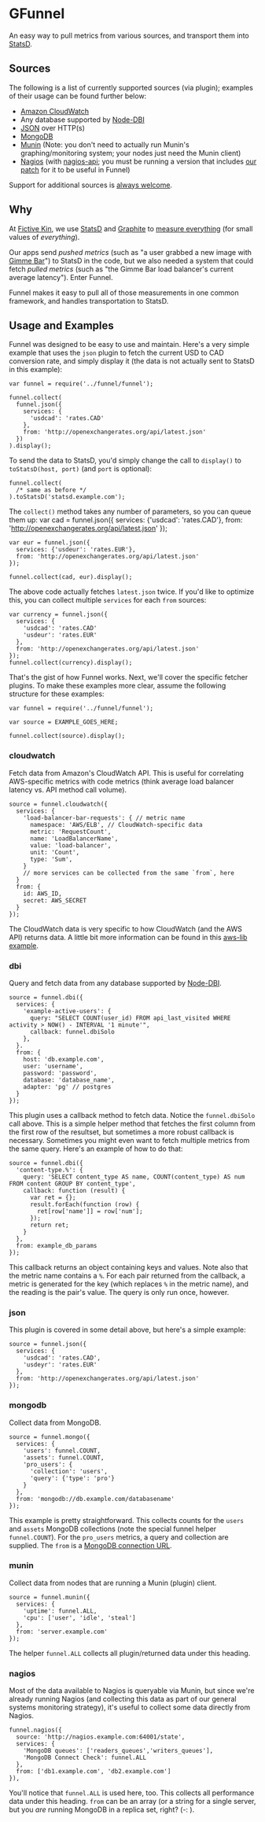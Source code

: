 GFunnel
======

An easy way to pull metrics from various sources, and transport them into [StatsD](https://github.com/etsy/statsd).


Sources
-------

The following is a list of currently supported sources (via plugin); examples of their usage can be found further below:

* [Amazon CloudWatch](http://aws.amazon.com/cloudwatch/)
* Any database supported by [Node-DBI](https://github.com/DrBenton/Node-DBI)
* [JSON](http://json.org/) over HTTP(s)
* [MongoDB](http://www.mongodb.org/)
* [Munin](http://munin-monitoring.org/) (Note: you don't need to actually run Munin's graphing/monitoring system; your nodes just need the Munin client)
* [Nagios]() (with [nagios-api](https://github.com/xb95/nagios-api); you must be running a version that includes [our patch](https://github.com/xb95/nagios-api/pull/10) for it to be useful in Funnel)

Support for additional sources is [always welcome](https://github.com/fictivekin/funnel/pulls).


Why
---

At [Fictive Kin](http://fictivekin.com/), we use [StatsD](https://github.com/etsy/statsd) and [Graphite](http://graphite.wikidot.com/) to [measure everything](http://codeascraft.etsy.com/2011/02/15/measure-anything-measure-everything/) (for small values of *everything*).

Our apps send *pushed metrics* (such as "a user grabbed a new image with [Gimme Bar](https://gimmebar.com/)") to StatsD in the code, but we also needed a system that could fetch *pulled metrics* (such as "the Gimme Bar load balancer's current average latency"). Enter Funnel.

Funnel makes it easy to pull all of those measurements in one common framework, and handles transportation to StatsD.


Usage and Examples
------------------

Funnel was designed to be easy to use and maintain. Here's a very simple example that uses the `json` plugin to fetch the current USD to CAD conversion rate, and simply display it (the data is not actually sent to StatsD in this example):

    var funnel = require('../funnel/funnel');

    funnel.collect(
      funnel.json({
        services: {
          'usdcad': 'rates.CAD'
        },
        from: 'http://openexchangerates.org/api/latest.json'
      })
    ).display();

To send the data to StatsD, you'd simply change the call to `display()` to `toStatsD(host, port)` (and `port` is optional):

    funnel.collect(
      /* same as before */
    ).toStatsD('statsd.example.com');

The `collect()` method takes any number of parameters, so you can queue them up:
    var cad = funnel.json({
      services: {'usdcad': 'rates.CAD'},
      from: 'http://openexchangerates.org/api/latest.json'
    });

    var eur = funnel.json({
      services: {'usdeur': 'rates.EUR'},
      from: 'http://openexchangerates.org/api/latest.json'
    });

    funnel.collect(cad, eur).display();

The above code actually fetches `latest.json` twice. If you'd like to optimize this, you can collect multiple `services` for each `from` sources:

    var currency = funnel.json({
      services: {
        'usdcad': 'rates.CAD'
        'usdeur': 'rates.EUR'
      },
      from: 'http://openexchangerates.org/api/latest.json'
    });
    funnel.collect(currency).display();

That's the gist of how Funnel works. Next, we'll cover the specific fetcher plugins. To make these examples more clear, assume the following structure for these examples:


    var funnel = require('../funnel/funnel');

    var source = EXAMPLE_GOES_HERE;

    funnel.collect(source).display();


### cloudwatch ###

Fetch data from Amazon's CloudWatch API. This is useful for correlating AWS-specific metrics with code metrics (think average load balancer latency vs. API method call volume).

    source = funnel.cloudwatch({
      services: {
        'load-balancer-bar-requests': { // metric name
          namespace: 'AWS/ELB', // CloudWatch-specific data
          metric: 'RequestCount',
          name: 'LoadBalancerName',
          value: 'load-balancer',
          unit: 'Count',
          type: 'Sum',
        }
        // more services can be collected from the same `from`, here
      }
      from: {
        id: AWS_ID,
        secret: AWS_SECRET
      }
    });

The CloudWatch data is very specific to how CloudWatch (and the AWS API) returns data. A little bit more information can be found in this [aws-lib](https://github.com/livelycode/aws-lib) [example](https://github.com/livelycode/aws-lib/blob/master/examples/cw.js).

### dbi ###

Query and fetch data from any database supported by [Node-DBI](https://github.com/DrBenton/Node-DBI).

    source = funnel.dbi({
      services: {
        'example-active-users': {
          query: "SELECT COUNT(user_id) FROM api_last_visited WHERE activity > NOW() - INTERVAL '1 minute'",
          callback: funnel.dbiSolo
        },
      }.
      from: {
        host: 'db.example.com',
        user: 'username',
        password: 'password',
        database: 'database_name',
        adapter: 'pg' // postgres
      }
    });

This plugin uses a callback method to fetch data. Notice the `funnel.dbiSolo` call above. This is a simple helper method that fetches the first column from the first row of the resultset, but sometimes a more robust callback is necessary. Sometimes you might even want to fetch multiple metrics from the same query. Here's an example of how to do that:

    source = funnel.dbi({
      'content-type.%': {
        query: 'SELECT content_type AS name, COUNT(content_type) AS num FROM content GROUP BY content_type',
        callback: function (result) {
          var ret = {};
          result.forEach(function (row) {
            ret[row['name']] = row['num'];
          });
          return ret;
        }
      },
      from: example_db_params
    });

This callback returns an object containing keys and values. Note also that the metric name contains a `%`. For each pair returned from the callback, a metric is generated for the key (which replaces `%` in the metric name), and the reading is the pair's value. The query is only run once, however.


### json ###

This plugin is covered in some detail above, but here's a simple example:

    source = funnel.json({
      services: {
        'usdcad': 'rates.CAD',
        'usdeyr': 'rates.EUR'
      },
      from: 'http://openexchangerates.org/api/latest.json'
    });


### mongodb ###

Collect data from MongoDB.

    source = funnel.mongo({
      services: {
        'users': funnel.COUNT,
        'assets': funnel.COUNT,
        'pro_users': {
          'collection': 'users',
          'query': {'type': 'pro'}
        }
      },
      from: 'mongodb://db.example.com/databasename'
    });

This example is pretty straightforward. This collects counts for the `users` and `assets` MongoDB collections (note the special funnel helper `funnel.COUNT`). For the `pro_users` metrics, a query and collection are supplied. The `from` is a [MongoDB connection URL](http://www.mongodb.org/display/DOCS/Connections).

### munin ###

Collect data from nodes that are running a Munin (plugin) client.

    source = funnel.munin({
      services: {
        'uptime': funnel.ALL,
        'cpu': ['user', 'idle', 'steal']
      },
      from: 'server.example.com'
    });

The helper `funnel.ALL` collects all plugin/returned data under this heading.


### nagios ###

Most of the data available to Nagios is queryable via Munin, but since we're already running Nagios (and collecting this data as part of our general systems monitoring strategy), it's useful to collect some data directly from Nagios.

    funnel.nagios({
      source: 'http://nagios.example.com:64001/state',
      services: {
        'MongoDB queues': ['readers_queues','writers_queues'],
        'MongoDB Connect Check': funnel.ALL
      },
      from: ['db1.example.com', 'db2.example.com']
    }),

You'll notice that `funnel.ALL` is used here, too. This collects all performance data under this heading. `from` can be an array (or a string for a single server, but you *are* running MongoDB in a replica set, right? (-: ).



